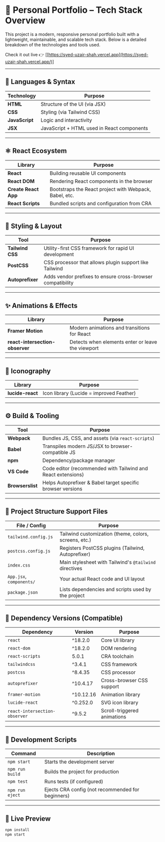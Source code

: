 # 💼 Personal Portfolio – Tech Stack Overview

This project is a modern, responsive personal portfolio built with a lightweight, maintainable,
and scalable tech stack. Below is a detailed breakdown of the technologies and tools used.

Check it out live 👉 [[https://syed-uzair-shah.vercel.app](https://syed-uzair-shah.vercel.app/)]

---

## 🧱 Languages & Syntax

| Technology   | Purpose                                      |
|--------------|----------------------------------------------|
| **HTML**     | Structure of the UI (via JSX)                |
| **CSS**      | Styling (via Tailwind CSS)                   |
| **JavaScript** | Logic and interactivity                    |
| **JSX**      | JavaScript + HTML used in React components   |

---

## ⚛️ React Ecosystem

| Library             | Purpose                                                      |
|---------------------|--------------------------------------------------------------|
| **React**           | Building reusable UI components                              |
| **React DOM**       | Rendering React components in the browser                    |
| **Create React App**| Bootstraps the React project with Webpack, Babel, etc.       |
| **React Scripts**   | Bundled scripts and configuration from CRA                   |

---

## 🎨 Styling & Layout

| Tool                 | Purpose                                                     |
|----------------------|-------------------------------------------------------------|
| **Tailwind CSS**     | Utility-first CSS framework for rapid UI development        |
| **PostCSS**          | CSS processor that allows plugin support like Tailwind      |
| **Autoprefixer**     | Adds vendor prefixes to ensure cross-browser compatibility  |

---

## ✨ Animations & Effects

| Library                     | Purpose                                                       |
|-----------------------------|---------------------------------------------------------------|
| **Framer Motion**           | Modern animations and transitions for React                   |
| **react-intersection-observer** | Detects when elements enter or leave the viewport         |

---

## 🎨 Iconography

| Library          | Purpose                                   |
|------------------|-------------------------------------------|
| **lucide-react** | Icon library (Lucide = improved Feather)  |

---

## ⚙️ Build & Tooling

| Tool              | Purpose                                                     |
|-------------------|-------------------------------------------------------------|
| **Webpack**       | Bundles JS, CSS, and assets (via `react-scripts`)           |
| **Babel**         | Transpiles modern JS/JSX to browser-compatible JS           |
| **npm**           | Dependency/package manager                                  |
| **VS Code**       | Code editor (recommended with Tailwind and React extensions)|
| **Browserslist**  | Helps Autoprefixer & Babel target specific browser versions |

---

## 📁 Project Structure Support Files

| File / Config               | Purpose                                                   |
|-----------------------------|-----------------------------------------------------------|
| `tailwind.config.js`        | Tailwind customization (theme, colors, screens, etc.)     |
| `postcss.config.js`         | Registers PostCSS plugins (Tailwind, Autoprefixer)        |
| `index.css`                 | Main stylesheet with Tailwind's `@tailwind` directives    |
| `App.jsx`, `components/`    | Your actual React code and UI layout                      |
| `package.json`              | Lists dependencies and scripts used by the project        |

---

## 🧰 Dependency Versions (Compatible)

| Dependency                     | Version     | Purpose                        |
|--------------------------------|-------------|--------------------------------|
| `react`                        | ^18.2.0     | Core UI library                |
| `react-dom`                   | ^18.2.0     | DOM rendering                  |
| `react-scripts`               | 5.0.1       | CRA toolchain                  |
| `tailwindcss`                 | ^3.4.1      | CSS framework                  |
| `postcss`                     | ^8.4.35     | CSS processor                  |
| `autoprefixer`                | ^10.4.17    | Cross-browser CSS support      |
| `framer-motion`               | ^10.12.16   | Animation library              |
| `lucide-react`                | ^0.252.0    | SVG icon library               |
| `react-intersection-observer`| ^9.5.2      | Scroll-triggered animations    |

---

## 🧪 Development Scripts

| Command          | Description                                      |
|------------------|--------------------------------------------------|
| `npm start`      | Starts the development server                    |
| `npm run build`  | Builds the project for production                |
| `npm test`       | Runs tests (if configured)                       |
| `npm run eject`  | Ejects CRA config (not recommended for beginners)|

---

## 📸 Live Preview

```bash
npm install
npm start

